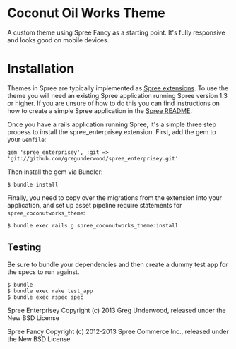 Coconut Oil Works Theme
==========

A custom theme using Spree Fancy as a starting point. It's fully responsive and looks good on mobile devices.

Installation
============

Themes in Spree are typically implemented as [Spree extensions](http://guides.spreecommerce.com/extensions.html). To use the theme you will need an existing Spree application running Spree version 1.3 or higher. If you are unsure of how to do this you can find instructions on how to create a simple Spree application in the [Spree README](https://github.com/spree/spree).

Once you have a rails application running Spree, it's a simple three step process to install the spree_enterprisey extension.  First, add the gem to your `Gemfile`:

```
gem 'spree_enterprisey', :git => 'git://github.com/gregunderwood/spree_enterprisey.git'
```

Then install the gem via Bundler:

```
$ bundle install
```

Finally, you need to copy over the migrations from the extension into your application, and set up asset pipeline require statements for `spree_coconutworks_theme`:

```
$ bundle exec rails g spree_coconutworks_theme:install
```


Testing
-------

Be sure to bundle your dependencies and then create a dummy test app for the specs to run against.

    $ bundle
    $ bundle exec rake test_app
    $ bundle exec rspec spec

Spree Enterprisey Copyright (c) 2013 Greg Underwood, released under the New BSD License

Spree Fancy Copyright (c) 2012-2013 Spree Commerce Inc., released under the New BSD License
